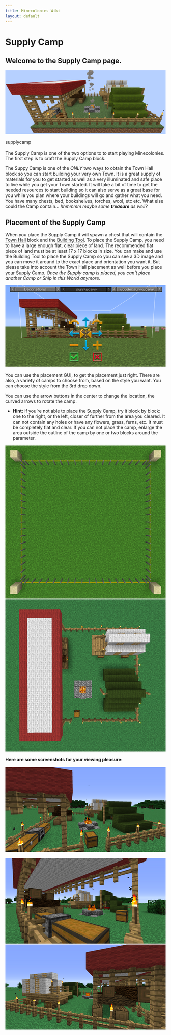 ```yaml
---
title: Minecolonies Wiki
layout: default
---
```

# Supply Camp

## Welcome to the Supply Camp page. 

<p style="text-align:center;"><img src="../../assets/images/items/supplycamp.png" alt="Supply Camp"></p>


<div class="infobox box text-center">
    <recipe>supplycamp</recipe>
</div>
<br>
The Supply Camp is one of the two options to to start playing Minecolonies. The first step is to craft the Supply Camp block. 

The Suppy Camp is one of the *ONLY* two ways to obtain the Town Hall block so you can start building your very own Town. It is a great supply of materials for you to get started as well as a very illuminated and safe place to live while you get your Town started. It will take a bit of time to get the needed resources to start building so it can also serve as a great base for you while you plan where your buildings will go and gather what you need. You have many chests, bed, bookshelves, torches, wool, etc etc. What else could the Camp contain... _hhmmmm maybe some **treasure** as well?_
<br>
## Placement of the Supply Camp

When you place the Supply Camp it will spawn a chest that will contain the [Town Hall](../buildings/townhall) block and the [Building Tool](../items/buildingtool). To place the Supply Camp, you need to have a large enough flat, clear piece of land. The recommended flat piece of land must be at least 17 x 17 blocks in size. You can make and use the Building Tool to place the Supply Camp so you can see a 3D image and you can move it around to the exact place and orientation you want it. But please take into account the Town Hall placement as well before you place your Supply Camp. *Once the Supply camp is placed, you can't place another Camp or Ship in this World anymore.*

<p style="text-align:center;"><img src="../../assets/images/gui/campgui.png" alt="Supply Camp GUI">
    
You can use the placement GUI, to get the placement just right. There are also, a variety of camps to choose from, based on the style you want. You can choose the style from the 3rd drop down. 

You can use the arrow buttons in the center to change the location, the curved arrows to rotate the camp. 
    
- **Hint:** if you’re not able to place the Supply Camp, try it block by block: one to the right, or the left, closer of further from the area you cleared. It can not contain any holes or have any flowers, grass, ferns, etc. It must be completely flat and clear. If you can not place the camp, enlarge the area outside the outline of the camp by one or two blocks around the parameter. 

<p style="text-align:center;"><img src="../../assets/images/items/camp2.png" alt="Supply Camp Area">       <img src="../../assets/images/items/camp1.png" alt="Supply Camp Top"></p>

**Here are some screenshots for your viewing pleasure:**

<p style="text-align:center;"><img src="../../assets/images/items/camp4.png" alt="Supply Camp"><br><br>
<img src="../../assets/images/items/camp5.png" alt="Supply Camp"><br>
    <img src="../../assets/images/items/camp6.png" alt="Supply Camp"><br>
